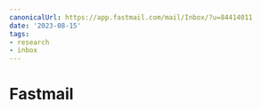 ```yaml
---
canonicalUrl: https://app.fastmail.com/mail/Inbox/?u=84414011
date: '2023-08-15'
tags:
- research
- inbox
---
```


# Fastmail